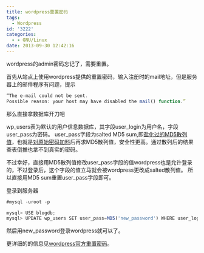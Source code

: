 ```yaml
---
title: wordpress重置密码
tags:
  - Wordpress
id: '3222'
categories:
  - - GNU/Linux
date: 2013-09-30 12:42:16
---
```


wordpress的admin密码忘记了，需要重置。
<!-- more -->
首先从站点上使用wordpress提供的重置密码，输入注册时的mail地址，但是服务器上的邮件程序有问题，提示
```js
“The e-mail could not be sent.
Possible reason: your host may have disabled the mail() function.”
```
那么直接拿数据库开刀吧

wp_users表为默认的用户信息数据库，其字段user_login为用户名，字段user_pass为密码。
user_pass字段为salted MD5 sum,即[盐化过的MD5散列值](http://www.williamlong.info/archives/1978.html)，也就是[对原始密码加料](http://blog.csdn.net/blade2001/article/details/6341078)后再求MD5散列值，安全性更高。通过散列后的结果查表倒推也拿不到真实的密码。

不过幸好，直接用MD5散列值修改user_pass字段的值wordpress也是允许登录的，不过登录后，这个字段的值立马就会被wordpress更改成salted散列值。
所以直接用MD5 sum重置user_pass字段即可。

登录到服务器
```js
#mysql -uroot -p

mysql> USE blogdb;
mysql> UPDATE wp_users SET user_pass=MD5('new_password') WHERE user_login='your_username';
```
然后用new_password登录wordpress就可以了。 

更详细的的信息见[wordpress官方重置密码](http://codex.wordpress.org.cn/Resetting_Your_Password)。